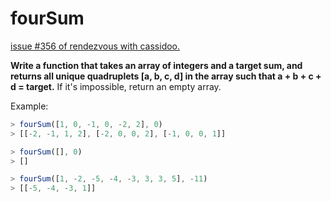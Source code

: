# fourSum

[issue #356 of rendezvous with cassidoo.](https://buttondown.email/cassidoo/archive/until-youre-ready-to-look-foolish-youll-never/)

**Write a function that takes an array of integers and a target sum, and returns all unique quadruplets [a, b, c, d] in the array such that a + b + c + d = target.**
If it's impossible, return an empty array.

Example:

```ts
> fourSum([1, 0, -1, 0, -2, 2], 0)
> [[-2, -1, 1, 2], [-2, 0, 0, 2], [-1, 0, 0, 1]]

> fourSum([], 0)
> []

> fourSum([1, -2, -5, -4, -3, 3, 3, 5], -11)
> [[-5, -4, -3, 1]]
```
